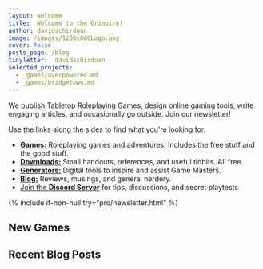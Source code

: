 ```yaml
---
layout: welcome
title:  Welcome to the Grimoire!
author: davidschirduan
image: /images/1200x600Logo.png
cover: false
posts_page: /blog
tinyletter:  davidschirduan
selected_projects:
  - _games/overpowered.md 
  - _games/bridgetown.md 
---
```


We publish Tabletop Roleplaying Games, design online gaming tools, write engaging articles, and occasionally go outside. Join our newsletter!

Use the links along the sides to find what you're looking for.

- **[Games:](/games)** Roleplaying games and adventures. Includes the free stuff and the good stuff.
- **[Downloads:](/downloads)** Small handouts, references, and useful tidbits. All free.
- **[Generators:](/generators)** Digital tools to inspire and assist Game Masters.
- **[Blog:](/blog)** Reviews, musings, and general nerdery.
-  [Join the **Discord Server**](https://discord.gg/JUWu4gDutf) for tips, discussions, and secret playtests

{% include if-non-null try="pro/newsletter.html" %}

## New Games
<!--projects-->

## Recent Blog Posts
<!--posts-->
